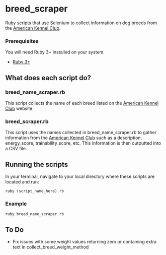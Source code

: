 # breed_scraper

Ruby scripts that use Selenium to collect information on dog breeds from the [American Kennel Club](https://www.akc.org/).

### Prerequisites

You will need Ruby 3+ installed on your system.
- [Ruby 3+](https://www.ruby-lang.org/en/documentation/installation/)

## What does each script do?

### breed_name_scraper.rb
This script collects the name of each breed listed on the [American Kennel Club](https://www.akc.org/) website.

### breed_scraper.rb
This script uses the names collected in breed_name_scraper.rb to gather information from the [American Kennel Club](https://www.akc.org/) such as a description, energy_score, trainability_score, etc. This information is then outputted into a CSV file.
    
## Running the scripts

In your terminal, navigate to your local directory where these scripts are located and run:
    
    
    ruby (script_name_here).rb
 
 ### Example
    
    ruby breed_name_scraper.rb

## To Do

 * Fix issues with some weight values returning zero or containing extra text in collect_breed_weight_method


